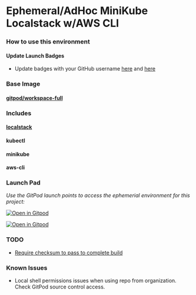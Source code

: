 # Ephemeral/AdHoc MiniKube Localstack w/AWS CLI

### How to use this environment
#### Update Launch Badges
- Update badges with your GitHub username [here](https://github.com/bfs-io/gitpod-localstack-kubectl-minikube/blob/main/README.md?plain=1#L13) and [here](https://github.com/bfs-io/gitpod-localstack-kubectl-minikube/blob/main/README.md?plain=1#L15)

### Base Image
#### [gitpod/workspace-full](https://hub.docker.com/r/gitpod/workspace-full/)
### Includes
#### [localstack](https://github.com/localstack/localstack)
#### kubectl
#### minikube
#### aws-cli

### Launch Pad
*Use the GitPod launch points to access the ephemerial environment for this project:*

[![Open in Gitpod](https://img.shields.io/badge/Gitpod-with--prebuild-blue?logo=gitpod)](https://gitpod.io/#https://github.com/bfs-io/gitpod-localstack-kubectl-minikube)

[![Open in Gitpod](https://img.shields.io/badge/Gitpod-manual--build-orange?logo=gitpod)](https://gitpod.io/#imagebuild/https://github.com/bfs-io/gitpod-localstack-kubectl-minikube)

### TODO
- [Require checksum to pass to complete build](https://github.com/bfs-io/gitpod-localstack-kubectl-minikube/blob/main/.gitpod.Dockerfile#L22)

### Known Issues
- Local shell permissions issues when using repo from organization. Check GitPod source control access.
